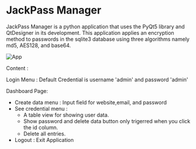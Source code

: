 # JackPass Manager

JackPass Manager is a python application that uses the PyQt5 library and QtDesigner in its development. This application applies an encryption method to passwords in the sqlite3 database using three algorithms namely md5, AES128, and base64.

![App](https://user-images.githubusercontent.com/82703688/171824444-4d644bf4-3e55-4047-a7fb-a827012c26e2.png)

Content : 

Login Menu : Default Credential is username 'admin' and password 'admin' 

Dashboard Page: 
- Create data menu : Input field for website,email, and password
- See credential menu : 
	- A table view for showing user data.
	- Show password and delete data button only trigerred when you click the id column.
	- Delete all entries.
- Logout : Exit Application
